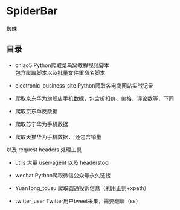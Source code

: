 # SpiderBar
蜘蛛

## 目录

* cniao5
Python爬取菜鸟窝教程视频脚本  
包含爬取脚本以及批量文件重命名脚本

* electronic_business_site
Python爬取各电商网站实战记录
* 爬取京东华为旗舰店手机数据，包含折扣价、价格、评论数等，下同  
* 爬取京东单反数据  
* 爬取苏宁华为手机数据  
* 爬取天猫华为手机数据， 还包含销量  

以及 request headers 处理工具

* utils
大量 user-agent 以及 headerstool

* wechat
Python爬取微信公众号永久链接

* YuanTong_tousu
爬取圆通投诉信息（利用正则+xpath）

* twitter_user
Twitter用户tweet采集，需要翻墙（ss）
